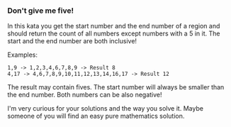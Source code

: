 ### Don't give me five!

In this kata you get the start number and the end number of a region and should return the count of all numbers except numbers with a 5 in it. The start and the end number are both inclusive!

Examples:
````
1,9 -> 1,2,3,4,6,7,8,9 -> Result 8
4,17 -> 4,6,7,8,9,10,11,12,13,14,16,17 -> Result 12
````
The result may contain fives.
The start number will always be smaller than the end number. Both numbers can be also negative!

I'm very curious for your solutions and the way you solve it. Maybe someone of you will find an easy pure mathematics solution.
